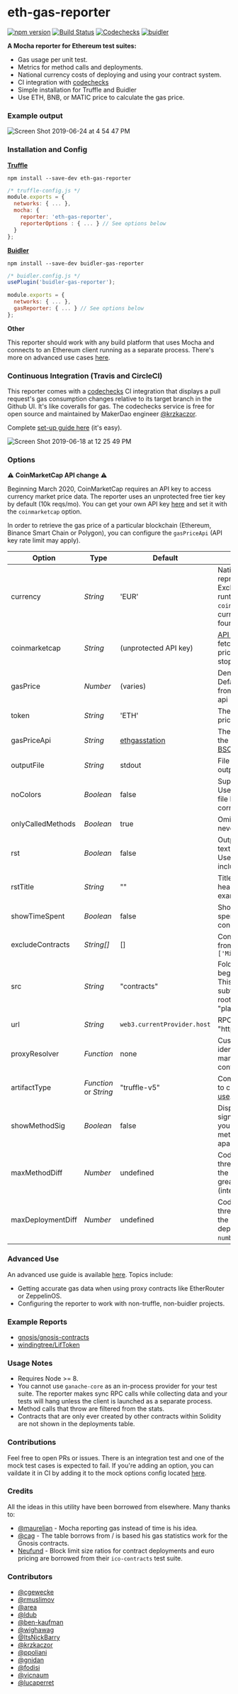 # eth-gas-reporter

[![npm version](https://badge.fury.io/js/eth-gas-reporter.svg)](https://badge.fury.io/js/eth-gas-reporter)
[![Build Status](https://travis-ci.org/cgewecke/eth-gas-reporter.svg?branch=master)](https://travis-ci.org/cgewecke/eth-gas-reporter)
[![Codechecks](https://raw.githubusercontent.com/codechecks/docs/master/images/badges/badge-default.svg?sanitize=true)](https://codechecks.io)
[![buidler](https://buidler.dev/buidler-plugin-badge.svg?1)](https://github.com/cgewecke/buidler-gas-reporter)

**A Mocha reporter for Ethereum test suites:**

- Gas usage per unit test.
- Metrics for method calls and deployments.
- National currency costs of deploying and using your contract system.
- CI integration with [codechecks](http://codechecks.io)
- Simple installation for Truffle and Buidler
- Use ETH, BNB, or MATIC price to calculate the gas price.

### Example output

![Screen Shot 2019-06-24 at 4 54 47 PM](https://user-images.githubusercontent.com/7332026/60059336-fa502180-96a0-11e9-92b8-3dd436a9b2f1.png)

### Installation and Config

**[Truffle](https://www.trufflesuite.com/docs)**

```
npm install --save-dev eth-gas-reporter
```

```javascript
/* truffle-config.js */
module.exports = {
  networks: { ... },
  mocha: {
    reporter: 'eth-gas-reporter',
    reporterOptions : { ... } // See options below
  }
};
```

**[Buidler](https://buidler.dev)**

```
npm install --save-dev buidler-gas-reporter
```

```javascript
/* buidler.config.js */
usePlugin('buidler-gas-reporter');

module.exports = {
  networks: { ... },
  gasReporter: { ... } // See options below
};
```

**Other**

This reporter should work with any build platform that uses Mocha and
connects to an Ethereum client running as a separate process. There's more on advanced use cases
[here](https://github.com/cgewecke/eth-gas-reporter/blob/master/docs/advanced.md).

### Continuous Integration (Travis and CircleCI)

This reporter comes with a [codechecks](http://codechecks.io) CI integration that
displays a pull request's gas consumption changes relative to its target branch in the Github UI.
It's like coveralls for gas. The codechecks service is free for open source and maintained by MakerDao engineer [@krzkaczor](https://github.com/krzkaczor).

Complete [set-up guide here](https://github.com/cgewecke/eth-gas-reporter/blob/master/docs/codechecks.md) (it's easy).

![Screen Shot 2019-06-18 at 12 25 49 PM](https://user-images.githubusercontent.com/7332026/59713894-47298900-91c5-11e9-8083-233572787cfa.png)

### Options

:warning: **CoinMarketCap API change** :warning:

Beginning March 2020, CoinMarketCap requires an API key to access currency market
price data. The reporter uses an unprotected free tier key by default (10k reqs/mo). You can get
your own API key [here][55] and set it with the `coinmarketcap` option.

In order to retrieve the gas price of a particular blockchain (Ethereum, Binance Smart Chain or Polygon), you can configure the `gasPriceApi` (API key rate limit may apply).

| Option            | Type                   | Default                                                         | Description                                                                                                                                                                                                                                                |
| ----------------- | ---------------------- | --------------------------------------------------------------- | ---------------------------------------------------------------------------------------------------------------------------------------------------------------------------------------------------------------------------------------------------------- |
| currency          | _String_               | 'EUR'                                                           | National currency to represent gas costs in. Exchange rates loaded at runtime from the `coinmarketcap` api. Available currency codes can be found [here](https://coinmarketcap.com/api/documentation/v1/#section/Standards-and-Conventions).               |
| coinmarketcap     | _String_               | (unprotected API key)                                           | [API key][55] to use when fetching current market price data. (Use this if you stop seeing price data)                                                                                                                                                     |
| gasPrice          | _Number_               | (varies)                                                        | Denominated in `gwei`. Default is loaded at runtime from the `eth gas station` api                                                                                                                                                                         |
| token             | _String_               | 'ETH'                                                           | The reference token for gas price                                                                                                                                                                                                                          |
| gasPriceApi       | _String_               | [ethgasstation](https://ethgasstation.info/json/ethgasAPI.json) | The API endpoint to retrieve the gas price. Could be also [BSC](https://api.bscscan.com/api?module=proxy&action=eth_gasPrice&apikey=YourApiKeyToken) or [Polygon](https://api.polygonscan.com/api?module=proxy&action=eth_gasPrice&apikey=YourApiKeyToken) |
| outputFile        | _String_               | stdout                                                          | File path to write report output to                                                                                                                                                                                                                        |
| noColors          | _Boolean_              | false                                                           | Suppress report color. Useful if you are printing to file b/c terminal colorization corrupts the text.                                                                                                                                                     |
| onlyCalledMethods | _Boolean_              | true                                                            | Omit methods that are never called from report.                                                                                                                                                                                                            |
| rst               | _Boolean_              | false                                                           | Output with a reStructured text code-block directive. Useful if you want to include report in RTD                                                                                                                                                          |
| rstTitle          | _String_               | ""                                                              | Title for reStructured text header (See Travis for example output)                                                                                                                                                                                         |
| showTimeSpent     | _Boolean_              | false                                                           | Show the amount of time spent as well as the gas consumed                                                                                                                                                                                                  |
| excludeContracts  | _String[]_             | []                                                              | Contract names to exclude from report. Ex: `['Migrations']`                                                                                                                                                                                                |
| src               | _String_               | "contracts"                                                     | Folder in root directory to begin search for `.sol` files. This can also be a path to a subfolder relative to the root, e.g. "planets/annares/contracts"                                                                                                   |
| url               | _String_               | `web3.currentProvider.host`                                     | RPC client url (ex: "http://localhost:8545")                                                                                                                                                                                                               |
| proxyResolver     | _Function_             | none                                                            | Custom method to resolve identity of methods managed by a proxy contract.                                                                                                                                                                                  |
| artifactType      | _Function_ or _String_ | "truffle-v5"                                                    | Compilation artifact format to consume. (See [advanced use](https://github.com/cgewecke/eth-gas-reporter/blob/master/docs/advanced.md).)                                                                                                                   |
| showMethodSig     | _Boolean_              | false                                                           | Display complete method signatures. Useful when you have overloaded methods you can't tell apart.                                                                                                                                                          |
| maxMethodDiff     | _Number_               | undefined                                                       | Codechecks failure threshold, triggered when the % diff for any method is greater than `number` (integer)                                                                                                                                                  |
| maxDeploymentDiff | _Number_               | undefined                                                       | Codechecks failure threshold, triggered when the % diff for any deployment is greater than `number` (integer)                                                                                                                                              |

[55]: https://coinmarketcap.com/api/pricing/

### Advanced Use

An advanced use guide is available [here](https://github.com/cgewecke/eth-gas-reporter/blob/master/docs/advanced.md). Topics include:

- Getting accurate gas data when using proxy contracts like EtherRouter or ZeppelinOS.
- Configuring the reporter to work with non-truffle, non-buidler projects.

### Example Reports

- [gnosis/gnosis-contracts](https://github.com/cgewecke/eth-gas-reporter/blob/master/docs/gnosis.md)
- [windingtree/LifToken](https://github.com/cgewecke/eth-gas-reporter/blob/master/docs/lifToken.md)

### Usage Notes

- Requires Node >= 8.
- You cannot use `ganache-core` as an in-process provider for your test suite. The reporter makes sync RPC calls
  while collecting data and your tests will hang unless the client is launched as a separate process.
- Method calls that throw are filtered from the stats.
- Contracts that are only ever created by other contracts within Solidity are not shown in the deployments table.

### Contributions

Feel free to open PRs or issues. There is an integration test and one of the mock test cases is expected to fail. If you're adding an option, you can vaildate it in CI by adding it to the mock options config located [here](https://github.com/cgewecke/eth-gas-reporter/blob/master/mock/config-template.js#L13-L19).

### Credits

All the ideas in this utility have been borrowed from elsewhere. Many thanks to:

- [@maurelian](https://github.com/maurelian) - Mocha reporting gas instead of time is his idea.
- [@cag](https://github.com/cag) - The table borrows from / is based his gas statistics work for the Gnosis contracts.
- [Neufund](https://github.com/Neufund/ico-contracts) - Block limit size ratios for contract deployments and euro pricing are borrowed from their `ico-contracts` test suite.

### Contributors

- [@cgewecke](https://github.com/cgewecke)
- [@rmuslimov](https://github.com/rmuslimov)
- [@area](https://github.com/area)
- [@ldub](https://github.com/ldub)
- [@ben-kaufman](https://github.com/ben-kaufman)
- [@wighawag](https://github.com/wighawag)
- [@ItsNickBarry](https://github.com/ItsNickBarry)
- [@krzkaczor](https://github.com/krzkaczor)
- [@ppoliani](https://github.com/@ppoliani)
- [@gnidan](https://github.com/gnidan)
- [@fodisi](https://github.com/fodisi)
- [@vicnaum](https://github.com/vicnaum)
- [@lucaperret](https://github.com/lucaperret)

